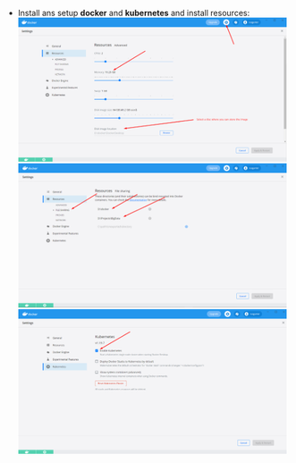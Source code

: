 - Install ans setup **docker** and **kubernetes** and install resources:
![docker_install](./img/docker_install.png)
![docker_install2](./img/docker_install2.png)
![docker_install3](./img/docker_install3.png)
